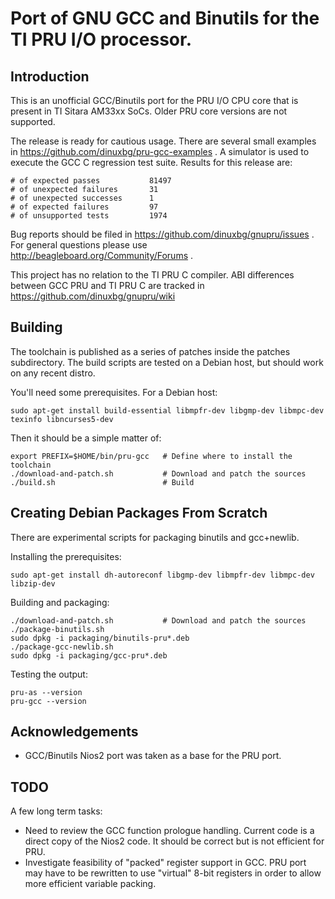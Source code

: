 # Port of GNU GCC and Binutils for the TI PRU I/O processor.

## Introduction
This is an unofficial GCC/Binutils port for the PRU I/O CPU core that is present in TI Sitara AM33xx SoCs. Older PRU core versions are not supported.

The release is ready for cautious usage. There are several small examples in https://github.com/dinuxbg/pru-gcc-examples . A simulator is used to execute the GCC C regression test suite. Results for this release are:

	# of expected passes           81497
	# of unexpected failures       31
	# of unexpected successes      1
	# of expected failures	       97
	# of unsupported tests	       1974

Bug reports should be filed in https://github.com/dinuxbg/gnupru/issues . For general questions please use http://beagleboard.org/Community/Forums .

This project has no relation to the TI PRU C compiler. ABI differences between GCC PRU and TI PRU C are tracked in https://github.com/dinuxbg/gnupru/wiki

## Building
The toolchain is published as a series of patches inside the patches subdirectory. The build scripts are tested on a Debian host, but should work on any recent distro.

You'll need some prerequisites. For a Debian host:

	sudo apt-get install build-essential libmpfr-dev libgmp-dev libmpc-dev texinfo libncurses5-dev

Then it should be a simple matter of:

	export PREFIX=$HOME/bin/pru-gcc   # Define where to install the toolchain
	./download-and-patch.sh           # Download and patch the sources
	./build.sh                        # Build

## Creating Debian Packages From Scratch
There are experimental scripts for packaging binutils and gcc+newlib.

Installing the prerequisites:

	sudo apt-get install dh-autoreconf libgmp-dev libmpfr-dev libmpc-dev libzip-dev

Building and packaging:

	./download-and-patch.sh           # Download and patch the sources
	./package-binutils.sh
	sudo dpkg -i packaging/binutils-pru*.deb
	./package-gcc-newlib.sh
	sudo dpkg -i packaging/gcc-pru*.deb

Testing the output:

	pru-as --version
	pru-gcc --version

## Acknowledgements
 * GCC/Binutils Nios2 port was taken as a base for the PRU port.

## TODO
A few long term tasks:
 * Need to review the GCC function prologue handling. Current code is a direct copy of the Nios2 code. It should be correct but is not efficient for PRU.
 * Investigate feasibility of "packed" register support in GCC. PRU port may have to be rewritten to use "virtual" 8-bit registers in order to allow more efficient variable packing.
